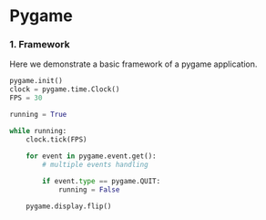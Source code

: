 # Pygame

### 1. Framework

Here we demonstrate a basic framework of a pygame application.

```python
pygame.init()
clock = pygame.time.Clock()
FPS = 30

running = True

while running:
    clock.tick(FPS)

    for event in pygame.event.get():
		# multiple events handling
        
        if event.type == pygame.QUIT:
            running = False

    pygame.display.flip()
```

